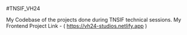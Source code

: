 #TNSIF_VH24

My Codebase of the projects done during TNSIF technical sessions.
My Frontend Project Link - ( https://vh24-studios.netlify.app )
